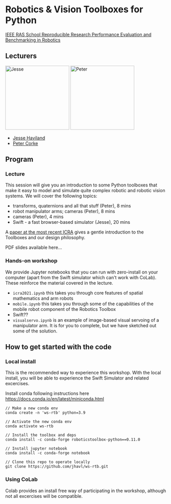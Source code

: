 # Robotics & Vision Toolboxes for Python

[IEEE RAS School Reproducible Research Performance Evaluation and Benchmarking in Robotics](http://www.reproducibleroboticsresearch.rocks)

## Lecturers

<img src="https://avatars.githubusercontent.com/u/21215791?v=4" alt="Jesse" width="200"/> <img src="https://avatars.githubusercontent.com/u/11801682?v=4" alt="Peter" width="200"/>


* [Jesse Haviland](https://github.com/jhavl)
* [Peter Corke](https://github.com/petercorke)


## Program

### Lecture

This session will give you an introduction to some Python toolboxes that make it easy to model and simulate quite complex robotic and robotic vision systems.
We will cover the following topics:

* transforms, quaternions and all that stuff (Peter), 8 mins
* robot manipulator arms; cameras (Peter), 8 mins
* cameras (Peter), 4 mins
* Swift - a fast browser-based simulator (Jesse), 20 mins

A [paper at the most recent ICRA](https://ieeexplore.ieee.org/document/9561366) gives a gentle introduction to the Toolboxes and our design philosophy.

PDF slides available here...

### Hands-on workshop

We provide Jupyter notebooks that you can run with zero-install on your computer (apart from the Swift simulator which can't work with CoLab).  These reinforce the material covered in the lecture.

* `icra2021.ipynb`  this takes you through core features of spatial mathematics and arm robots
* `mobile.ipynb` this takes you through some of the capabilities of the mobile robot component of the Robotics Toolbox
* Swift??
* `visualservo.ipynb` is an example of image-based visual servoing of a manipulator arm.  It is for you to complete, but we have sketched out some of the solution.

## How to get started with the code

### Local install

This is the recommended way to experience this workshop. With the local install, you will be able to experience the Swift Simulator and related excercises.

Install conda following instructions here https://docs.conda.io/en/latest/miniconda.html

```
// Make a new conda env
conda create -n 'ws-rtb' python=3.9

// Activate the new conda env
conda activate ws-rtb

// Install the toolbox and deps
conda install -c conda-forge roboticstoolbox-python==0.11.0

// Install jupyter notebook 
conda install -c conda-forge notebook

// Clone this repo to operate locally
git clone https://github.com/jhavl/ws-rtb.git
```

### Using CoLab

Colab provides an install free way of participating in the workshop, although not all excercises will be compatible.
